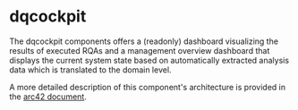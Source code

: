 # dqcockpit
The dqcockpit components offers a (readonly) dashboard visualizing the results of executed RQAs and a management overview dashboard that displays the current system state based on automatically extracted analysis data which is translated to the domain level.

A more detailed description of this component's architecture is provided in the [arc42 document](https://dqualizer.github.io/dqualizer). 
